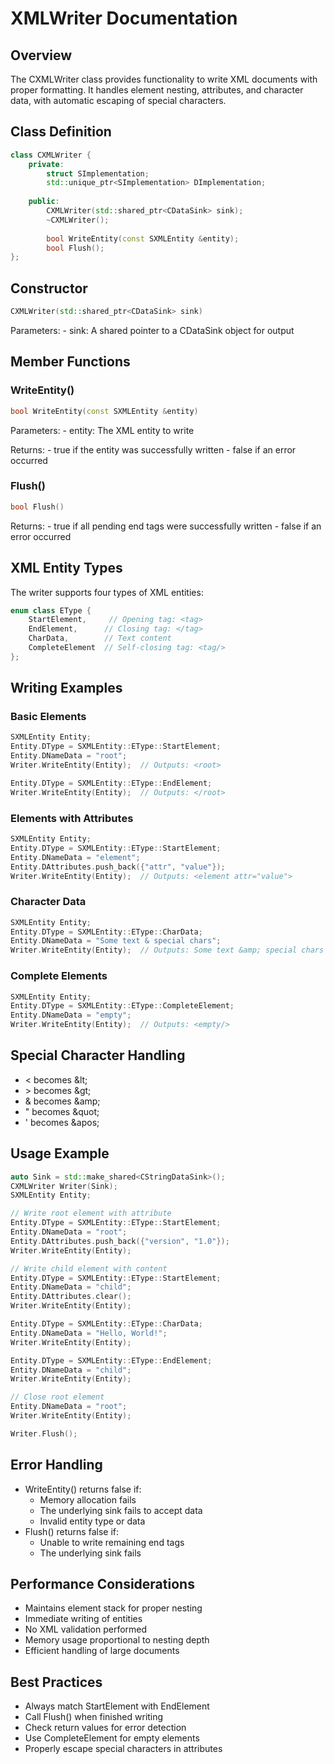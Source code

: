 # XMLWriter Documentation

## Overview
The CXMLWriter class provides functionality to write XML documents with proper formatting. It handles element nesting, attributes, and character data, with automatic escaping of special characters.

## Class Definition
```cpp
class CXMLWriter {
    private:
        struct SImplementation;
        std::unique_ptr<SImplementation> DImplementation;
    
    public:
        CXMLWriter(std::shared_ptr<CDataSink> sink);
        ~CXMLWriter();
        
        bool WriteEntity(const SXMLEntity &entity);
        bool Flush();
};
```

## Constructor
```cpp
CXMLWriter(std::shared_ptr<CDataSink> sink)
```

Parameters:
    - sink: A shared pointer to a CDataSink object for output

## Member Functions

### WriteEntity()
```cpp
bool WriteEntity(const SXMLEntity &entity)
```

Parameters:
    - entity: The XML entity to write

Returns:
    - true if the entity was successfully written
    - false if an error occurred

### Flush()
```cpp
bool Flush()
```

Returns:
    - true if all pending end tags were successfully written
    - false if an error occurred

## XML Entity Types
The writer supports four types of XML entities:
```cpp
enum class EType {
    StartElement,     // Opening tag: <tag>
    EndElement,      // Closing tag: </tag>
    CharData,        // Text content
    CompleteElement  // Self-closing tag: <tag/>
};
```

## Writing Examples

### Basic Elements
```cpp
SXMLEntity Entity;
Entity.DType = SXMLEntity::EType::StartElement;
Entity.DNameData = "root";
Writer.WriteEntity(Entity);  // Outputs: <root>

Entity.DType = SXMLEntity::EType::EndElement;
Writer.WriteEntity(Entity);  // Outputs: </root>
```

### Elements with Attributes
```cpp
SXMLEntity Entity;
Entity.DType = SXMLEntity::EType::StartElement;
Entity.DNameData = "element";
Entity.DAttributes.push_back({"attr", "value"});
Writer.WriteEntity(Entity);  // Outputs: <element attr="value">
```

### Character Data
```cpp
SXMLEntity Entity;
Entity.DType = SXMLEntity::EType::CharData;
Entity.DNameData = "Some text & special chars";
Writer.WriteEntity(Entity);  // Outputs: Some text &amp; special chars
```

### Complete Elements
```cpp
SXMLEntity Entity;
Entity.DType = SXMLEntity::EType::CompleteElement;
Entity.DNameData = "empty";
Writer.WriteEntity(Entity);  // Outputs: <empty/>
```

## Special Character Handling
- < becomes \&lt;
- \> becomes \&gt;
- & becomes \&amp;
- " becomes \&quot;
- ' becomes \&apos;

## Usage Example
```cpp
auto Sink = std::make_shared<CStringDataSink>();
CXMLWriter Writer(Sink);
SXMLEntity Entity;

// Write root element with attribute
Entity.DType = SXMLEntity::EType::StartElement;
Entity.DNameData = "root";
Entity.DAttributes.push_back({"version", "1.0"});
Writer.WriteEntity(Entity);

// Write child element with content
Entity.DType = SXMLEntity::EType::StartElement;
Entity.DNameData = "child";
Entity.DAttributes.clear();
Writer.WriteEntity(Entity);

Entity.DType = SXMLEntity::EType::CharData;
Entity.DNameData = "Hello, World!";
Writer.WriteEntity(Entity);

Entity.DType = SXMLEntity::EType::EndElement;
Entity.DNameData = "child";
Writer.WriteEntity(Entity);

// Close root element
Entity.DNameData = "root";
Writer.WriteEntity(Entity);

Writer.Flush();
```

## Error Handling
- WriteEntity() returns false if:
    - Memory allocation fails
    - The underlying sink fails to accept data
    - Invalid entity type or data
- Flush() returns false if:
    - Unable to write remaining end tags
    - The underlying sink fails

## Performance Considerations
- Maintains element stack for proper nesting
- Immediate writing of entities
- No XML validation performed
- Memory usage proportional to nesting depth
- Efficient handling of large documents

## Best Practices
- Always match StartElement with EndElement
- Call Flush() when finished writing
- Check return values for error detection
- Use CompleteElement for empty elements
- Properly escape special characters in attributes 